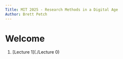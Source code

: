 ```yaml
---
Title: MIT 2025 - Research Methods in a Digital Age
Author: Brett Petch
---
```


# Welcome

1. [Lecture 1](./Lecture 0)